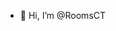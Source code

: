 - 👋 Hi, I’m @RoomsCT

<!---
RoomsCT/RoomsCT is a ✨ special ✨ repository because its `README.md` (this file) appears on your GitHub profile.
You can click the Preview link to take a look at your changes.
--->
